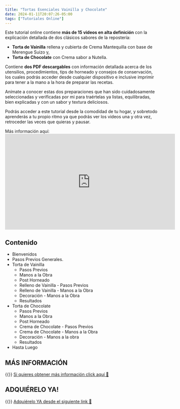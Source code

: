 ```yaml
---
title: "Tortas Esenciales Vainilla y Chocolate"
date: 2024-01-11T20:07:26-05:00
tags: ["Tutoriales Online"]
---
```

Este tutorial online contiene **más de 15 videos en alta definición** con la explicación detallada de dos clásicos sabores de la repostería:
 + **Torta de Vainilla** rellena y cubierta de Crema Mantequilla con base de Merengue Suizo y,
 + **Torta de Chocolate** con Crema sabor a Nutella.

Contiene **dos PDF descargables** con información detallada acerca de los utensilios, procedimientos, tips de horneado y consejos de conservación, los cuales podrás acceder desde cualquier dispositivo e inclusive imprimir para tener a la mano a la hora de preparar las recetas.

Anímate a conocer estas dos preparaciones que han sido cuidadosamente seleccionadas y verificadas por mi para traértelas ya listas, equilibradas, bien explicadas y con un sabor y textura deliciosos. 

Podrás acceder a este tutorial desde la comodidad de tu hogar, y sobretodo aprenderás a tu propio ritmo ya que podrás ver los videos una y otra vez, retroceder las veces que quieras y pausar. 

Más información aquí: <iframe width="560" height="315" src="https://www.youtube.com/embed/BaBFeswxBeY?si=PdShfyr3yr0Efc-M" title="YouTube video player" frameborder="0" allow="accelerometer; autoplay; clipboard-write; encrypted-media; gyroscope; picture-in-picture; web-share" allowfullscreen></iframe>

## Contenido

 + Bienvenidos
 + Pasos Previos Generales.
 + Torta de Vainilla
   + Pasos Previos
   + Manos a la Obra
   + Post Horneado
   + Relleno de Vainilla - Pasos Previos 
   + Relleno de Vainilla - Manos a la Obra
   + Decoración - Manos a la Obra
   + Resultados
+ Torta de Chocolate
  + Pasos Previos
  + Manos a la Obra
  + Post Horneado
  + Crema de Chocolate - Pasos Previos
  + Crema de Chocolate - Manos a la Obra
  + Decoración - Manos a la obra
  + Resultados
+ Hasta Luego

## MÁS INFORMACIÓN

{{<icon class="fa fa-hand-o-right">}}&nbsp;[Si quieres obtener más información click aquí 🍰](https://andreinar.hotmart.host/pagina-de-ventas-0db41a32-88f9-480c-a7ea-a3c1cdbac810)

## ADQUIÉRELO YA!

{{<icon class="fa fa-hand-o-right">}}&nbsp;[Adquiérelo YA desde el siguiente link 🍰](https://pay.hotmart.com/F83396049C?off=xi0yf2i3)


